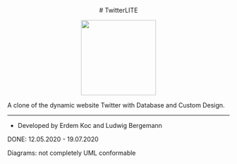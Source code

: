 <p align="center">
# TwitterLITE
</p>

<p align="center">
  <img src="https://github.com/ludwigbe/TwitterLITE/blob/main/Twitter_LITE%20Logo.png" width="170">
</p>

A clone of the dynamic website Twitter with Database and Custom Design.


***

 - Developed by Erdem Koc and Ludwig Bergemann



DONE: 12.05.2020 - 19.07.2020


Diagrams: not completely UML conformable



